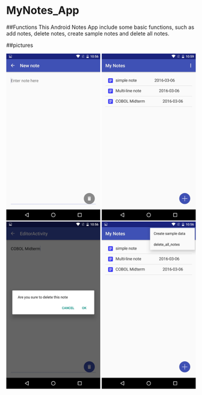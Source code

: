 # MyNotes_App

##Functions
This Android Notes App include some basic functions, such as add notes, 
delete notes, create sample notes and delete all notes.


##pictures
<tr>
<img alt="add notes" name="add notes" src="https://github.com/JohnnieLi/MyNotes_App/blob/master/images/addNotes.jpg "add notes" width="250" >
<img alt="home" src="https://github.com/JohnnieLi/MyNotes_App/blob/master/images/home.jpg" width="250" >
<img alt="delete notes" src="https://github.com/JohnnieLi/MyNotes_App/blob/master/images/delete.jpg" width="250" >
<img alt="menu" src="https://github.com/JohnnieLi/MyNotes_App/blob/master/images/menu.jpg" width="250" >
</tr>
